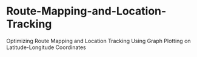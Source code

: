 # Route-Mapping-and-Location-Tracking
Optimizing Route Mapping and Location Tracking Using Graph Plotting on Latitude-Longitude Coordinates
